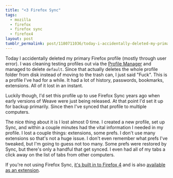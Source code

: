 ```yaml
---
title: "<3 Firefox Sync"
tags:
  - mozilla
  - firefox
  - firefox sync
  - firefox4
layout: post
tumblr_permalink: post/1180711036/today-i-accidentally-deleted-my-primary-firefox
---
```


Today I accidentally deleted my primary Firefox profile (mostly through user error). I was cleaning testing profiles out via the [Profile Manager](http://support.mozilla.com/kb/managing+profiles) and managed to delete `default`. Since that actually deletes the whole profile folder from disk instead of moving to the trash can, I just said "Fuck". This is a profile I've had for a while. It had a lot of history, passwords, bookmarks, extensions. All of it lost in an instant.

Luckily though, I'd set this profile up to use Firefox Sync years ago when early versions of Weave were just being released. At that point I'd set it up for backup primarily. Since then I've synced that profile to multiple computers.

The nice thing about it is I lost almost 0 time. I created a new profile, set up Sync, and within a couple minutes had the vital information I needed in my profile. I lost a couple things: extensions, some prefs. I don't use many extensions so that's not a huge issue. I don't even remember what prefs I've tweaked, but I'm going to guess not too many. Some prefs were restored by Sync, but there's only a handful that get synced. I even had all of my tabs a click away on the list of tabs from other computers.

If you're not using Firefox Sync, [it's built in to Firefox 4](http://www.mozilla.com/en-US/firefox/beta/features/) and is also [available as an extension](https://addons.mozilla.org/en-US/firefox/addon/10868/).
